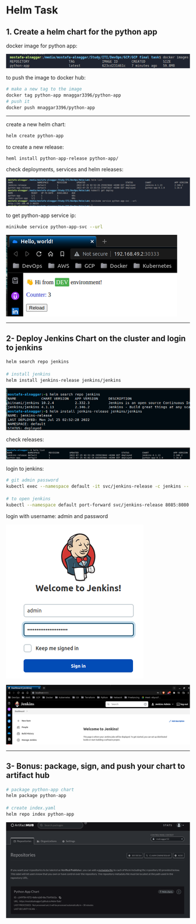 # Helm Task

## 1. Create a helm chart for the python app
docker image for python app:

![Untitled](Helm%20Task%20155db36e2fd04790adf64770eb74ad17/Untitled.png) 

to push the image to docker hub:

```bash
# make a new tag to the image
docker tag python-app mnaggar3396/python-app
# push it 
docker push mnaggar3396/python-app
```

---

create a new helm chart:

```bash
helm create python-app
```

to create a new release:

```bash
heml install python-app-release python-app/
```


check deployments, services and helm releases:

![Untitled](Helm%20Task%20155db36e2fd04790adf64770eb74ad17/Untitled%201.png)


to get python-app service ip:

```bash
minikube service python-app-svc --url
```


![Untitled](Helm%20Task%20155db36e2fd04790adf64770eb74ad17/Untitled%202.png)


---

## 2- Deploy Jenkins Chart on the cluster and login to jenkins

```bash
helm search repo jenkins

# install jenkins
helm install jenkins-release jenkins/jenkins
```

![Untitled](Helm%20Task%20155db36e2fd04790adf64770eb74ad17/Untitled%203.png)

check releases:

![Untitled](Helm%20Task%20155db36e2fd04790adf64770eb74ad17/Untitled%204.png)

login to jenkins:

```bash
# git admin password
kubectl exec --namespace default -it svc/jenkins-release -c jenkins -- /bin/cat /run/secrets/additional/chart-admin-password && echo

# to open jenkins
kubectl --namespace default port-forward svc/jenkins-release 8085:8080
```

login with username: admin and password

![Untitled](Helm%20Task%20155db36e2fd04790adf64770eb74ad17/Untitled%205.png)

![Untitled](Helm%20Task%20155db36e2fd04790adf64770eb74ad17/Untitled%206.png)

---

## 3- Bonus: package, sign, and push your chart to artifact hub

```bash
# package python-app chart
helm package python-app

# create index.yaml
helm repo index python-app
```

![Untitled](Helm%20Task%20155db36e2fd04790adf64770eb74ad17/Untitled%207.png)